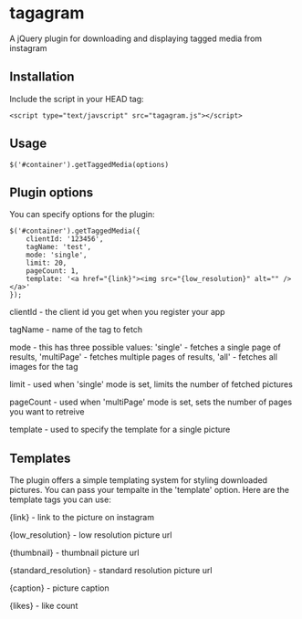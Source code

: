 tagagram
========

A jQuery plugin for downloading and displaying tagged media from instagram


## Installation

Include the script in your HEAD tag:

    <script type="text/javscript" src="tagagram.js"></script>
    
## Usage

    $('#container').getTaggedMedia(options)

## Plugin options

You can specify options for the plugin:

    $('#container').getTaggedMedia({
        clientId: '123456',
        tagName: 'test',
        mode: 'single',
        limit: 20,
        pageCount: 1,
        template: '<a href="{link}"><img src="{low_resolution}" alt="" /></a>'
    });

clientId - the client id you get when you register your app

tagName - name of the tag to fetch

mode - this has three possible values: 'single' - fetches a single page of results, 'multiPage' - fetches multiple pages of results, 'all' - fetches all images for the tag

limit - used when 'single' mode is set, limits the number of fetched pictures

pageCount - used when 'multiPage' mode is set, sets the number of pages you want to retreive

template - used to specify the template for a single picture

## Templates

The plugin offers a simple templating system for styling downloaded pictures. You can pass your tempalte in the 'template' option. Here are the template tags you can use:

{link} - link to the picture on instagram

{low_resolution} - low resolution picture url

{thumbnail} - thumbnail picture url

{standard_resolution} - standard resolution picture url

{caption} - picture caption

{likes} - like count
